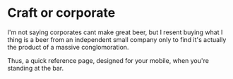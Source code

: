 # Craft or corporate

I'm not saying corporates cant make great beer, but I resent buying what I thing is a beer from an independent small company only to find it's actually the product of a massive conglomoration.

Thus, a quick reference page, designed for your mobile, when you're standing at the bar.
